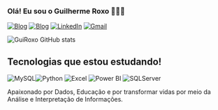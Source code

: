### Olá! Eu sou o Guilherme Roxo 👨🏻‍💻
[![Blog](https://img.shields.io/badge/WhatsApp-25D366.svg?style=for-the-badge&logo=WhatsApp&logoColor=white)](https://wa.me/qr/TLHB5CCPULWTE1)
[![Blog](https://img.shields.io/badge/Instagram-FF0069.svg?style=for-the-badge&logo=Instagram&logoColor=white)](https://www.instagram.com/ae_roxo)
[![LinkedIn](https://img.shields.io/badge/LinkedIn-0077B5?style=for-the-badge&logo=linkedin&logoColor=white)](https://www.linkedin.com/in/guilherme-roxo-888856238/)
[![Gmail](https://img.shields.io/badge/Gmail-333333?style=for-the-badge&logo=gmail&logoColor=red)](mailto:gui.roxo537@gmail.com)

![GuiRoxo GitHub stats](https://github-readme-stats.vercel.app/api?username=GuiRoxo01&show_icons=true&theme=radical)

## Tecnologias que estou estudando!

![MySQL](https://img.shields.io/badge/MySQL-00000F?style=for-the-badge&logo=mysql&logoColor=white)![Python](https://img.shields.io/badge/python-3670A0?style=for-the-badge&logo=python&logoColor=ffdd54)
![Excel](https://img.shields.io/badge/Excel-17AF66.svg?style=for-the-badge&logo=Excel&logoColor=white)
![Power BI](https://img.shields.io/badge/Power%20BI-FFA200.svg?style=for-the-badge&logo=Power-BI&logoColor=white)
![SQLServer](https://img.shields.io/badge/SQServer-003B57.svg?style=for-the-badge&logo=SQServer&logoColor=white)

Apaixonado por Dados, Educação e por transformar vidas por meio da Análise e Interpretação de Informações.
